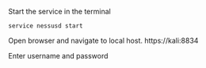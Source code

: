 Start the service in the terminal 
```
service nessusd start
```

Open browser and navigate to local host. https://kali:8834

Enter username and password
